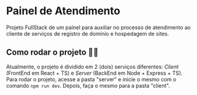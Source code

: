 # Painel de Atendimento

Projeto FullStack de um painel para auxiliar no processo de atendimento ao cliente de serviços de registro de domínio e hospedagem de sites.

## Como rodar o projeto 👨‍💻

Atualmente, o projeto é dividido em 2 (dois) serviços diferentes: _Client_ (FrontEnd em React + TS) e _Server_ (BackEnd em Node + Express + TS). Para rodar o projeto, acesse a pasta "server" e inicie o mesmo com o comando `npm run dev`. Depois, faça o mesmo para a pasta "client".
